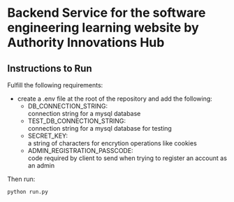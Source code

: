 # Backend Service for the software engineering learning website by Authority Innovations Hub

## Instructions to Run

Fulfill the following requirements:

* create a .env file at the root of the repository and add the following:
  * DB_CONNECTION_STRING: \
  connection string for a mysql database
  * TEST_DB_CONNECTION_STRING: \
  connection string for a mysql database for testing
  * SECRET_KEY: \
  a string of characters for encrytion operations like cookies
  * ADMIN_REGISTRATION_PASSCODE: \
  code required by client to send when trying to register an account as an admin

Then run:

```python
python run.py
```
